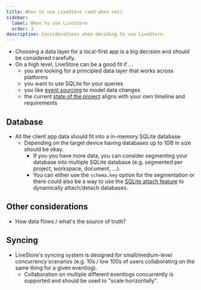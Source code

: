 ```yaml
---
title: When to use LiveStore (and when not)
sidebar:
  label: When to use LiveStore
  order: 3
description: Considerations when deciding to use LiveStore.
---
```


- Choosing a data layer for a local-first app is a big decision and should be considered carefully.
- On a high level, LiveStore can be a good fit if ...
  - you are looking for a principled data layer that works across platforms
  - you want to use SQLite for your queries
  - you like [event sourcing](/reference/event-sourcing) to model data changes
  - the current [state of the project](/evaluation/state-of-the-project) aligns with your own timeline and requirements

## Database

- All the client app data should fit into a in-memory SQLite database
  - Depending on the target device having databases up to 1GB in size should be okay.
	- If you you have more data, you can consider segmenting your database into multiple SQLite database (e.g. segmented per project, workspace, document, ...).
	- You can either use the `schema.key` option for the segmentation or there could also be a way to use the [SQLite attach feature](https://www.sqlite.org/lang_attach.html) to dynamically attach/detach databases.

## Other considerations

- How data flows / what's the source of truth?

## Syncing

- LiveStore's syncing system is designed for small/medium-level concurrency scenarios (e.g. 10s / low 100s of users collaborating on the same thing for a given eventlog).
	- Collaboration on multiple different eventlogs concurrently is supported and should be used to "scale horizontally".